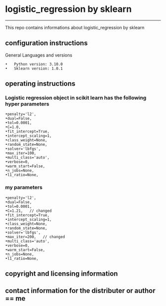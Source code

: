 # logistic_regression by sklearn
---
This repo contains informations about logistic_regression by sklearn

## configuration instructions

General Languages and versions

    •	Python version: 3.10.0
    •	Sklearn version: 1.0.1


## operating instructions
   ### Logistic regression object in scikit learn has the following hyper parameters
    •penalty='l2',
    •dual=False,
    •tol=0.0001,
    •C=1.0,
    •fit_intercept=True,
    •intercept_scaling=1,
    •class_weight=None,
    •random_state=None,
    •solver='lbfgs',
    •max_iter=100,
    •multi_class='auto',
    •verbose=0,
    •warm_start=False,
    •n_jobs=None,
    •l1_ratio=None,
                    
   ### my parameters
    •penalty='l2',
    •dual=False,
    •tol=0.0001,
    •C=1.21,   // changed
    •fit_intercept=True,
    •intercept_scaling=1,
    •class_weight=None,
    •random_state=None,
    •solver='lbfgs',
    •max_iter=200,   // changed
    •multi_class='auto',
    •verbose=0,
    •warm_start=False,
    •n_jobs=None,
    •l1_ratio=None,

## copyright and licensing information

## contact information for the distributer or author == me




